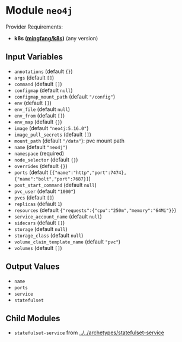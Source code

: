 
# Module `neo4j`

Provider Requirements:
* **k8s ([mingfang/k8s](https://registry.terraform.io/providers/mingfang/k8s/latest))** (any version)

## Input Variables
* `annotations` (default `{}`)
* `args` (default `[]`)
* `command` (default `[]`)
* `configmap` (default `null`)
* `configmap_mount_path` (default `"/config"`)
* `env` (default `[]`)
* `env_file` (default `null`)
* `env_from` (default `[]`)
* `env_map` (default `{}`)
* `image` (default `"neo4j:5.16.0"`)
* `image_pull_secrets` (default `[]`)
* `mount_path` (default `"/data"`): pvc mount path
* `name` (default `"neo4j"`)
* `namespace` (required)
* `node_selector` (default `{}`)
* `overrides` (default `{}`)
* `ports` (default `[{"name":"http","port":7474},{"name":"bolt","port":7687}]`)
* `post_start_command` (default `null`)
* `pvc_user` (default `"1000"`)
* `pvcs` (default `[]`)
* `replicas` (default `1`)
* `resources` (default `{"requests":{"cpu":"250m","memory":"64Mi"}}`)
* `service_account_name` (default `null`)
* `sidecars` (default `[]`)
* `storage` (default `null`)
* `storage_class` (default `null`)
* `volume_claim_template_name` (default `"pvc"`)
* `volumes` (default `[]`)

## Output Values
* `name`
* `ports`
* `service`
* `statefulset`

## Child Modules
* `statefulset-service` from [../../archetypes/statefulset-service](../../archetypes/statefulset-service)

